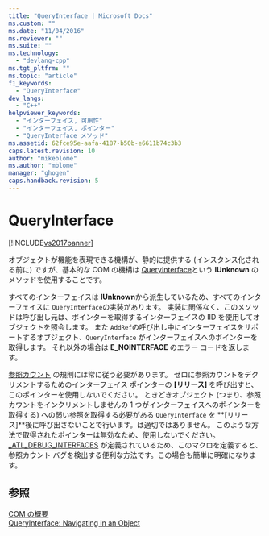 ```yaml
---
title: "QueryInterface | Microsoft Docs"
ms.custom: ""
ms.date: "11/04/2016"
ms.reviewer: ""
ms.suite: ""
ms.technology: 
  - "devlang-cpp"
ms.tgt_pltfrm: ""
ms.topic: "article"
f1_keywords: 
  - "QueryInterface"
dev_langs: 
  - "C++"
helpviewer_keywords: 
  - "インターフェイス, 可用性"
  - "インターフェイス, ポインター"
  - "QueryInterface メソッド"
ms.assetid: 62fce95e-aafa-4187-b50b-e6611b74c3b3
caps.latest.revision: 10
author: "mikeblome"
ms.author: "mblome"
manager: "ghogen"
caps.handback.revision: 5
---
```

# QueryInterface
[!INCLUDE[vs2017banner](../assembler/inline/includes/vs2017banner.md)]

オブジェクトが機能を表現できる機構が、静的に提供する \(インスタンス化される前に\) ですが、基本的な COM の機構は [QueryInterface](http://msdn.microsoft.com/library/windows/desktop/ms682521)という **IUnknown** のメソッドを使用することです。  
  
 すべてのインターフェイスは **IUnknown**から派生しているため、すべてのインターフェイスに `QueryInterface`の実装があります。  実装に関係なく、このメソッドは呼び出し元は、ポインターを取得するインターフェイスの IID を使用してオブジェクトを照会します。  また `AddRef`の呼び出し中にインターフェイスをサポートするオブジェクト、`QueryInterface` がインターフェイスへのポインターを取得します。  それ以外の場合は **E\_NOINTERFACE** のエラー コードを返します。  
  
 [参照カウント](../atl/reference-counting.md) の規則には常に従う必要があります。  ゼロに参照カウントをデクリメントするためのインターフェイス ポインターの **\[リリース\]** を呼び出すと、このポインターを使用しないでください。  ときどきオブジェクト \(つまり、参照カウントをインクリメントしませんの 1 つがインターフェイスへのポインターを取得する\) への弱い参照を取得する必要がある `QueryInterface` を **\[リリース\]**後に呼び出さないことで行います。は適切ではありません。  このような方法で取得されたポインターは無効なため、使用しないでください。  [\_ATL\_DEBUG\_INTERFACES](../Topic/_ATL_DEBUG_INTERFACES.md) が定義されているため、このマクロを定義すると、参照カウント バグを検出する便利な方法です。この場合も簡単に明確になります。  
  
## 参照  
 [COM の概要](../atl/introduction-to-com.md)   
 [QueryInterface: Navigating in an Object](http://msdn.microsoft.com/library/windows/desktop/ms687230)